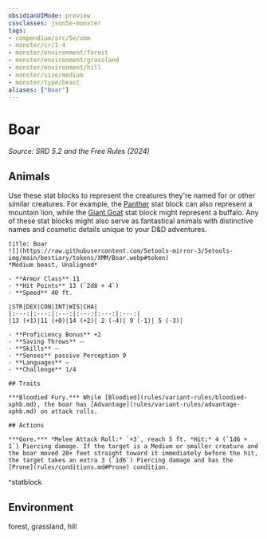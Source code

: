 ```yaml
---
obsidianUIMode: preview
cssclasses: json5e-monster
tags:
- compendium/src/5e/xmm
- monster/cr/1-4
- monster/environment/forest
- monster/environment/grassland
- monster/environment/hill
- monster/size/medium
- monster/type/beast
aliases: ["Boar"]
---
```

# Boar
*Source: SRD 5.2 and the Free Rules (2024)*  

## Animals

Use these stat blocks to represent the creatures they're named for or other similar creatures. For example, the [Panther](compendium/bestiary/beast/panther-xmm.md) stat block can also represent a mountain lion, while the [Giant Goat](compendium/bestiary/beast/giant-goat-xmm.md) stat block might represent a buffalo. Any of these stat blocks might also serve as fantastical animals with distinctive names and cosmetic details unique to your D&D adventures.

```ad-statblock
title: Boar
![](https://raw.githubusercontent.com/5etools-mirror-3/5etools-img/main/bestiary/tokens/XMM/Boar.webp#token)
*Medium beast, Unaligned*

- **Armor Class** 11
- **Hit Points** 13 (`2d8 + 4`)
- **Speed** 40 ft.

|STR|DEX|CON|INT|WIS|CHA|
|:---:|:---:|:---:|:---:|:---:|:---:|
|13 (+1)|11 (+0)|14 (+2)| 2 (-4)| 9 (-1)| 5 (-3)|

- **Proficiency Bonus** +2
- **Saving Throws** ⏤
- **Skills** ⏤
- **Senses** passive Perception 9
- **Languages** —
- **Challenge** 1/4

## Traits

***Bloodied Fury.*** While [Bloodied](rules/variant-rules/bloodied-xphb.md), the boar has [Advantage](rules/variant-rules/advantage-xphb.md) on attack rolls.

## Actions

***Gore.*** *Melee Attack Roll:* `+3`, reach 5 ft. *Hit:* 4 (`1d6 + 1`) Piercing damage. If the target is a Medium or smaller creature and the boar moved 20+ feet straight toward it immediately before the hit, the target takes an extra 3 (`1d6`) Piercing damage and has the [Prone](rules/conditions.md#Prone) condition.
```
^statblock

## Environment

forest, grassland, hill